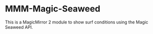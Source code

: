 # MMM-Magic-Seaweed
This is a MagicMirror 2 module to show surf conditions using the Magic Seaweed API.
